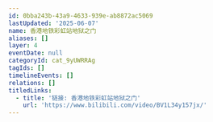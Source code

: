 ```yaml
---
id: 0bba243b-43a9-4633-939e-ab8872ac5069
lastUpdated: '2025-06-07'
name: 香港地铁彩虹站地狱之门
aliases: []
layer: 4
eventDate: null
categoryId: cat_9yUWRRAg
tagIds: []
timelineEvents: []
relations: []
titledLinks:
  - title: '链接: 香港地铁彩虹站地狱之门'
    url: 'https://www.bilibili.com/video/BV1L34y157jx/'
---
```


